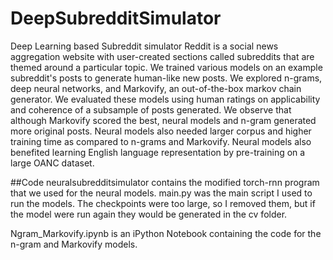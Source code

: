 # DeepSubredditSimulator
Deep Learning based Subreddit simulator 
Reddit is a social news aggregation website with user-created sections called subreddits that are themed around a particular topic. We trained various models on an example subreddit's posts to generate human-like new posts. We explored n-grams, deep neural networks, and Markovify, an out-of-the-box markov chain generator. We evaluated these models using human ratings on applicability and coherence of a subsample of posts generated. We observe that although Markovify scored the best, neural models and n-gram generated more original posts. Neural models also needed larger corpus and higher training time as compared to n-grams and Markovify. Neural models also benefited learning English language representation by pre-training on a large OANC dataset.


##Code
neuralsubredditsimulator contains the modified torch-rnn program that we used for the neural models. main.py was the main script I used to run the models. The checkpoints were too large, so I removed them, but if the model were run again they would be generated in the cv folder.

Ngram_Markovify.ipynb is an iPython Notebook containing the code for the n-gram and Markovify models.

